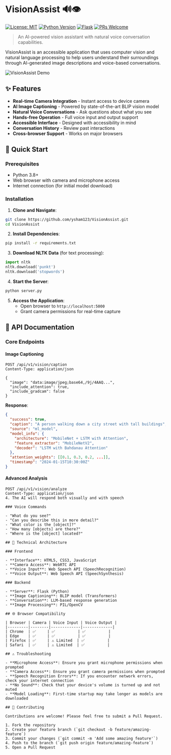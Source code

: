 # VisionAssist 🔊👁️

[![License: MIT](https://img.shields.io/badge/License-MIT-blue.svg)](https://opensource.org/licenses/MIT)
[![Python Version](https://img.shields.io/badge/python-3.8%2B-blue)](https://www.python.org/downloads/)
[![Flask](https://img.shields.io/badge/Flask-2.0%2B-green)](https://flask.palletsprojects.com/)
[![PRs Welcome](https://img.shields.io/badge/PRs-welcome-brightgreen.svg)](http://makeapullrequest.com)

> An AI-powered vision assistant with natural voice conversation capabilities.

VisionAssist is an accessible application that uses computer vision and natural language processing to help users understand their surroundings through AI-generated image descriptions and voice-based conversations.

![VisionAssist Demo](https://github.com/ysham123/VisionAssist/raw/main/static/demo.gif)

## ✨ Features

- **Real-time Camera Integration** - Instant access to device camera
- **AI Image Captioning** - Powered by state-of-the-art BLIP vision model
- **Natural Voice Conversations** - Ask questions about what you see
- **Hands-free Operation** - Full voice input and output support
- **Accessible Interface** - Designed with accessibility in mind
- **Conversation History** - Review past interactions
- **Cross-browser Support** - Works on major browsers

## 🚀 Quick Start

### Prerequisites

- Python 3.8+
- Web browser with camera and microphone access
- Internet connection (for initial model download)

### Installation

1. **Clone and Navigate**:
```bash
git clone https://github.com/ysham123/VisionAssist.git
cd VisionAssist
```

2. **Install Dependencies**:
```bash
pip install -r requirements.txt
```

3. **Download NLTK Data** (for text processing):
```python
import nltk
nltk.download('punkt')
nltk.download('stopwords')
```

4. **Start the Server**:
```bash
python server.py
```

5. **Access the Application**:
   - Open browser to `http://localhost:5000`
   - Grant camera permissions for real-time capture

## 🔧 API Documentation

### Core Endpoints

#### Image Captioning
```http
POST /api/v1/vision/caption
Content-Type: application/json

{
  "image": "data:image/jpeg;base64,/9j/4AAQ...",
  "include_attention": true,
  "include_gradcam": false
}
```

**Response**:
```json
{
  "success": true,
  "caption": "A person walking down a city street with tall buildings",
  "source": "ml_model",
  "model_info": {
    "architecture": "MobileNet + LSTM with Attention",
    "feature_extractor": "MobileNetV2",
    "decoder": "LSTM with Bahdanau Attention"
  },
  "attention_weights": [[0.1, 0.3, 0.2, ...]],
  "timestamp": "2024-01-15T10:30:00Z"
}
```

#### Advanced Analysis
```http
POST /api/v1/vision/analyze
Content-Type: application/json
4. The AI will respond both visually and with speech

### Voice Commands

- "What do you see?"
- "Can you describe this in more detail?"
- "What color is the [object]?"
- "How many [objects] are there?"
- "Where is the [object] located?"

## 🔧 Technical Architecture

### Frontend

- **Interface**: HTML5, CSS3, JavaScript
- **Camera Access**: WebRTC API
- **Voice Input**: Web Speech API (SpeechRecognition)
- **Voice Output**: Web Speech API (SpeechSynthesis)

### Backend

- **Server**: Flask (Python)
- **Image Captioning**: BLIP model (Transformers)
- **Conversation**: LLM-based response generation
- **Image Processing**: PIL/OpenCV

## 🌐 Browser Compatibility

| Browser | Camera | Voice Input | Voice Output |
|---------|--------|-------------|-------------|
| Chrome  | ✅     | ✅          | ✅          |
| Edge    | ✅     | ✅          | ✅          |
| Firefox | ✅     | ⚠️ Limited  | ✅          |
| Safari  | ✅     | ⚠️ Limited  | ✅          |

## ⚠️ Troubleshooting

- **Microphone Access**: Ensure you grant microphone permissions when prompted
- **Camera Access**: Ensure you grant camera permissions when prompted
- **Speech Recognition Errors**: If you encounter network errors, check your internet connection
- **No Sound**: Check that your device's volume is turned up and not muted
- **Model Loading**: First-time startup may take longer as models are downloaded

## 🤝 Contributing

Contributions are welcome! Please feel free to submit a Pull Request.

1. Fork the repository
2. Create your feature branch (`git checkout -b feature/amazing-feature`)
3. Commit your changes (`git commit -m 'Add some amazing feature'`)
4. Push to the branch (`git push origin feature/amazing-feature`)
5. Open a Pull Request


